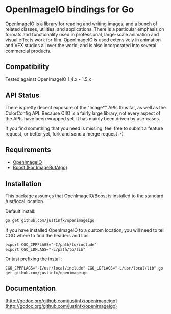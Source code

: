 # OpenImageIO bindings for Go

OpenImageIO is a library for reading and writing images, and a bunch of related classes,
utilities, and applications.  There is a particular emphasis on formats and functionality
used in professional, large-scale animation and visual effects work for film.
OpenImageIO is used extensively in animation and VFX studios all over the world, and is
also incorporated into several commercial products.

Compatibility
-------------

Tested against OpenImageIO 1.4.x - 1.5.x 
 
API Status
-----------

There is pretty decent exposure of the "Image*" APIs thus far, as well as the ColorConfig API. 
Because OIIO is a fairly large library, not every aspect of the APIs have been wrapped yet. It 
has mainly been driven by use-cases.

If you find something that you need is missing, feel free to submit a feature request, or better yet, 
fork and send a merge request :-)

Requirements
----------------------

* [OpenImageIO](https://github.com/OpenImageIO)
* [Boost (For ImageBufAlgo)](http://www.boost.org/)

Installation
------------

This package assumes that OpenImageIO/Boost is installed to the standard /usr/local location.

Default install:

    go get github.com/justinfx/openimageigo

If you have installed OpenImageIO to a custom location, you will need to tell CGO where to find the headers and libs:

    export CGO_CPPFLAGS="-I/path/to/include"
	export CGO_LDFLAGS="-L/path/to/lib"

Or just prefixing the install:

	CGO_CPPFLAGS="-I/usr/local/include" CGO_LDFLAGS="-L/usr/local/lib" go get github.com/justinfx/openimageigo

Documentation
-------------

[http://godoc.org/github.com/justinfx/openimageigo](http://godoc.org/github.com/justinfx/openimageigo)


